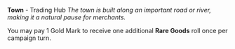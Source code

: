**Town** - Trading Hub
*The town is built along an important road or river, making it a natural
pause for merchants.*

You may pay 1 Gold Mark to receive one additional **Rare Goods** roll once per campaign turn.